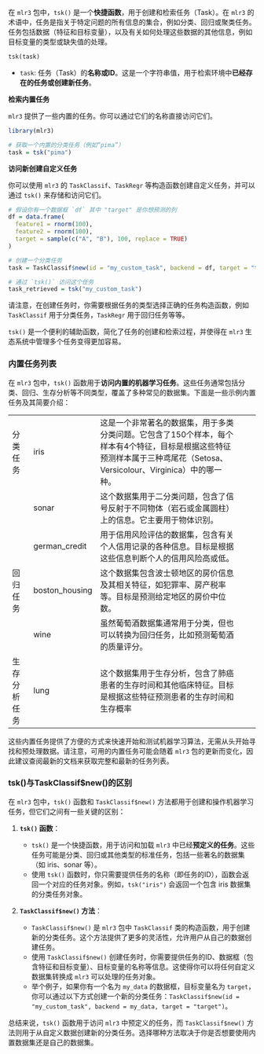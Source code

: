 在 `mlr3` 包中，`tsk()` 是一个**快捷函数**，用于创建和检索任务（Task）。在 `mlr3` 的术语中，任务是指关于特定问题的所有信息的集合，例如分类、回归或聚类任务。任务包括数据（特征和目标变量），以及有关如何处理这些数据的其他信息，例如目标变量的类型或缺失值的处理。

```python
tsk(task)
```

- `task`: 任务（Task）的**名称或ID**。这是一个字符串值，用于检索环境中**已经存在的任务或创建新任务**。


**检索内置任务**

`mlr3` 提供了一些内置的任务。你可以通过它们的名称直接访问它们。

```r
library(mlr3)

# 获取一个内置的分类任务（例如“pima”）
task = tsk("pima")
```

**访问新创建自定义任务**

你可以使用 `mlr3` 的 `TaskClassif`、`TaskRegr` 等构造函数创建自定义任务，并可以通过 `tsk()` 来存储和访问它们。

```r
# 假设你有一个数据框 `df` 其中 "target" 是你想预测的列
df = data.frame(
  feature1 = rnorm(100),
  feature2 = rnorm(100),
  target = sample(c("A", "B"), 100, replace = TRUE)
)

# 创建一个分类任务
task = TaskClassif$new(id = "my_custom_task", backend = df, target = "target")

# 通过 `tsk()` 访问这个任务
task_retrieved = tsk("my_custom_task")
```

请注意，在创建任务时，你需要根据任务的类型选择正确的任务构造函数，例如 `TaskClassif` 用于分类任务，`TaskRegr` 用于回归任务等等。

`tsk()` 是一个便利的辅助函数，简化了任务的创建和检索过程，并使得在 `mlr3` 生态系统中管理多个任务变得更加容易。


### 内置任务列表
在 `mlr3` 包中，`tsk()` 函数用于**访问内置的机器学习任务**。这些任务通常包括分类、回归、生存分析等不同类型，覆盖了多种常见的数据集。下面是一些示例内置任务及其简要介绍：

|        |                |                                                                                                     |     |     |
| ------ | -------------- | --------------------------------------------------------------------------------------------------- | --- | --- |
| 分类任务   | iris           | 这是一个非常著名的数据集，用于多类分类问题。它包含了150个样本，每个样本有4个特征，目标是根据这些特征预测样本属于三种鸢尾花（Setosa、Versicolour、Virginica）中的哪一种。 |     |     |
|        | sonar          | 这个数据集用于二分类问题，包含了信号反射于不同物体（岩石或金属圆柱）上的信息。它主要用于物体识别。                                                   |     |     |
|        | german_credit  | 用于信用风险评估的数据集，包含有关个人信用记录的各种信息。目标是根据这些信息判断个人的信用风险高或低。                                                 |     |     |
| 回归任务   | boston_housing | 这个数据集包含波士顿地区的房价信息及其相关特征，如犯罪率、房产税率等。目标是预测给定地区的房价中位数。                                                 |     |     |
|        | wine           | 虽然葡萄酒数据集通常用于分类，但也可以转换为回归任务，比如预测葡萄酒的质量评分。                                                            |     |     |
| 生存分析任务 | lung           | 这个数据集用于生存分析，包含了肺癌患者的生存时间和其他临床特征。目标是根据这些特征预测患者的生存时间和生存概率                                             |     |     |

这些内置任务提供了方便的方式来快速开始和测试机器学习算法，无需从头开始寻找和预处理数据。请注意，可用的内置任务可能会随着 `mlr3` 包的更新而变化，因此建议查阅最新的文档来获取完整和最新的任务列表。

### tsk()与TaskClassif$new()的区别
在 `mlr3` 包中，`tsk()` 函数和 `TaskClassif$new()` 方法都用于创建和操作机器学习任务，但它们之间有一些关键的区别：

1. **`tsk()` 函数**：
   - `tsk()` 是一个快捷函数，用于访问和加载 `mlr3` 中已经**预定义的任务**。这些任务可能是分类、回归或其他类型的标准任务，包括一些著名的数据集（如 iris、sonar 等）。
   - 使用 `tsk()` 函数时，你只需要提供任务的名称（即任务的ID），函数会返回一个对应的任务对象。例如，`tsk("iris")` 会返回一个包含 iris 数据集的分类任务对象。

2. **`TaskClassif$new()` 方法**：
   - `TaskClassif$new()` 是 `mlr3` 包中 `TaskClassif` 类的构造函数，用于创建新的分类任务。这个方法提供了更多的灵活性，允许用户从自己的数据创建任务。
   - 使用 `TaskClassif$new()` 创建任务时，你需要提供任务的ID、数据框（包含特征和目标变量）、目标变量的名称等信息。这使得你可以将任何自定义数据集转换成 `mlr3` 可以处理的任务对象。
   - 举个例子，如果你有一个名为 `my_data` 的数据框，目标变量名为 `target`，你可以通过以下方式创建一个新的分类任务：`TaskClassif$new(id = "my_custom_task", backend = my_data, target = "target")`。

总结来说，`tsk()` 函数用于访问 `mlr3` 中预定义的任务，而 `TaskClassif$new()` 方法则用于从自定义数据创建新的分类任务。选择哪种方法取决于你是否想要使用内置数据集还是自己的数据集。